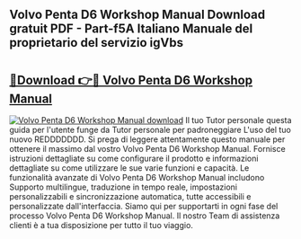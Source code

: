## Volvo Penta D6 Workshop Manual Download gratuit PDF - Part-f5A Italiano Manuale del proprietario del servizio igVbs

# <h2><a href="http://dfbgzhx.blite.top/?on=Volvo+Penta+D6+Workshop+Manual">🔗Download 👉🔴 Volvo Penta D6 Workshop Manual</a></h2>

[![Volvo Penta D6 Workshop Manual download](https://i.imgur.com/lujVjoI.png)](http://dfbgzhx.blite.top/?on=Volvo+Penta+D6+Workshop+Manual)
Il tuo Tutor personale questa guida per l'utente funge da Tutor personale per padroneggiare L'uso del tuo nuovo REDDDDDDD. Si prega di leggere attentamente questo manuale per ottenere il massimo dal vostro Volvo Penta D6 Workshop Manual. Fornisce istruzioni dettagliate su come configurare il prodotto e informazioni dettagliate su come utilizzare le sue varie funzioni e capacità. Le funzionalità avanzate di Volvo Penta D6 Workshop Manual includono Supporto multilingue, traduzione in tempo reale, impostazioni personalizzabili e sincronizzazione automatica, tutte accessibili e personalizzate dall'interfaccia. Siamo qui per supportarti in ogni fase del processo Volvo Penta D6 Workshop Manual. Il nostro Team di assistenza clienti è a tua disposizione per tutto il tuo viaggio.
